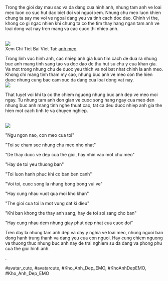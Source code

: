 <p>Trong the gioi day mau sac va da dang cua hinh anh, nhung tam anh ve loai meo luon co suc hut dac biet doi voi nguoi xem. Nhung chu meo luon khien chung ta say me voi ve ngoai dang yeu va tinh cach doc dao. Chinh vi the, khong co gi ngac nhien khi chung ta co the tim thay hang ngan tam anh ve loai dong vat nay tren mang va cac cuoc thi nhiep anh.</p><br><img src="https://khoanhdepemo.com/wp-content/uploads/2024/12/image-2788-1024x1024.png"></br>
Xem Chi Tiet Bai Viet Tai: <a href="https://khoanhdepemo.com/avatar-anh-meo-cute/">anh meo</a><p>Trong linh vuc hinh anh, cac nhiep anh gia luon tim cach de dua ra nhung buc anh mang tinh sang tao va doc dao de thu hut su chu y cua khan gia. Va mot trong nhung chu de duoc yeu thich va noi bat nhat chinh la anh meo. Khong chi mang tinh tham my cao, nhung buc anh ve meo con the hien duoc nhung cung bac cam xuc da dang cua loai dong vat nay.<br><img src="https://gcs.tripi.vn/public-tripi/tripi-feed/img/474095OuX/avatar-cute-con-meo_051727123.jpg"></br><p>That tuyet voi khi ta co the chiem nguong nhung buc anh dep ve meo moi ngay. Tu nhung tam anh don gian ve cuoc song hang ngay cua meo den nhung buc anh mang tinh nghe thuat cao, tat ca deu duoc nhiep anh gia the hien mot cach tinh te va chuyen nghiep.</p><br><img src="https://khoanhdepemo.com/wp-content/uploads/2024/12/image-2775.png"></br><div class="gallery">

<p>"Ngu ngon nao, con meo cua toi"

<p>"Toi se cham soc nhung chu meo nho nhat"</p>

<p>"De thay duoc ve dep cua the gioi, hay nhin vao mot chu meo"

<p>"Hay de toi yeu thuong ban"</p>

<p>"Toi luon hanh phuc khi co ban ben canh"</p>

<p>"Voi toi, cuoc song la nhung bong bong vui ve"</p>

<p>"Hay cung nhau vuot qua moi kho khan"</p>

<p>"The gioi cua toi la mot vung dat ki dieu"</p>

<p>"Khi ban khong the thay anh sang, hay de toi soi sang cho ban"</p>

<p>"Hay cung nhau dem nhung giay phut dep nhat cua cuoc doi"</p>
</div><p>Tren day la nhung tam anh dep va day y nghia ve loai meo, nhung nguoi ban dong hanh trung thanh va dang yeu cua con nguoi. Hay cung chiem nguong va thuong thuc nhung buc anh nay de trai nghiem su da dang va phong phu cua the gioi hinh anh.</p><p>.</p>
#avatar_cute, #avatarcute, #Kho_Anh_Dep_EMO, #KhoAnhDepEMO, #Kho_Anh_Dep_EMO
